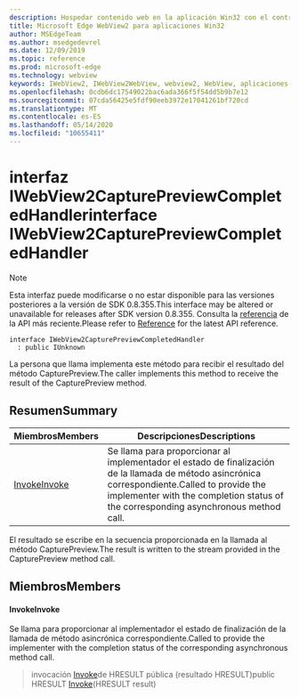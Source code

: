 ```yaml
---
description: Hospedar contenido web en la aplicación Win32 con el control Microsoft Edge WebView2
title: Microsoft Edge WebView2 para aplicaciones Win32
author: MSEdgeTeam
ms.author: msedgedevrel
ms.date: 12/09/2019
ms.topic: reference
ms.prod: microsoft-edge
ms.technology: webview
keywords: IWebView2, IWebView2WebView, webview2, WebView, aplicaciones Win32, Win32, Edge
ms.openlocfilehash: 0cdb6dc17549022bac6ada366f5f54dd5b9b7e12
ms.sourcegitcommit: 07cda56425e5fdf90eeb3972e17041261bf720cd
ms.translationtype: MT
ms.contentlocale: es-ES
ms.lasthandoff: 05/14/2020
ms.locfileid: "10655411"
---
```

# <span data-ttu-id="34f84-104">interfaz IWebView2CapturePreviewCompletedHandler</span><span class="sxs-lookup"><span data-stu-id="34f84-104">interface IWebView2CapturePreviewCompletedHandler</span></span> 

> [!NOTE]
> <span data-ttu-id="34f84-105">Esta interfaz puede modificarse o no estar disponible para las versiones posteriores a la versión de SDK 0.8.355.</span><span class="sxs-lookup"><span data-stu-id="34f84-105">This interface may be altered or unavailable for releases after SDK version 0.8.355.</span></span> <span data-ttu-id="34f84-106">Consulta la [referencia](../../../webview2-api-reference.md) de la API más reciente.</span><span class="sxs-lookup"><span data-stu-id="34f84-106">Please refer to [Reference](../../../webview2-api-reference.md) for the latest API reference.</span></span>

```
interface IWebView2CapturePreviewCompletedHandler
  : public IUnknown
```

<span data-ttu-id="34f84-107">La persona que llama implementa este método para recibir el resultado del método CapturePreview.</span><span class="sxs-lookup"><span data-stu-id="34f84-107">The caller implements this method to receive the result of the CapturePreview method.</span></span>

## <span data-ttu-id="34f84-108">Resumen</span><span class="sxs-lookup"><span data-stu-id="34f84-108">Summary</span></span>

 <span data-ttu-id="34f84-109">Miembros</span><span class="sxs-lookup"><span data-stu-id="34f84-109">Members</span></span>                        | <span data-ttu-id="34f84-110">Descripciones</span><span class="sxs-lookup"><span data-stu-id="34f84-110">Descriptions</span></span>
--------------------------------|---------------------------------------------
[<span data-ttu-id="34f84-111">Invoke</span><span class="sxs-lookup"><span data-stu-id="34f84-111">Invoke</span></span>](#invoke) | <span data-ttu-id="34f84-112">Se llama para proporcionar al implementador el estado de finalización de la llamada de método asincrónica correspondiente.</span><span class="sxs-lookup"><span data-stu-id="34f84-112">Called to provide the implementer with the completion status of the corresponding asynchronous method call.</span></span>

<span data-ttu-id="34f84-113">El resultado se escribe en la secuencia proporcionada en la llamada al método CapturePreview.</span><span class="sxs-lookup"><span data-stu-id="34f84-113">The result is written to the stream provided in the CapturePreview method call.</span></span>

## <span data-ttu-id="34f84-114">Miembros</span><span class="sxs-lookup"><span data-stu-id="34f84-114">Members</span></span>

#### <span data-ttu-id="34f84-115">Invoke</span><span class="sxs-lookup"><span data-stu-id="34f84-115">Invoke</span></span> 

<span data-ttu-id="34f84-116">Se llama para proporcionar al implementador el estado de finalización de la llamada de método asincrónica correspondiente.</span><span class="sxs-lookup"><span data-stu-id="34f84-116">Called to provide the implementer with the completion status of the corresponding asynchronous method call.</span></span>

> <span data-ttu-id="34f84-117">invocación [Invoke](#invoke)de HRESULT pública (resultado HRESULT)</span><span class="sxs-lookup"><span data-stu-id="34f84-117">public HRESULT [Invoke](#invoke)(HRESULT result)</span></span>

